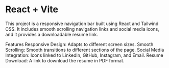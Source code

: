 # React + Vite
This project is a responsive navigation bar built using React and Tailwind CSS. It includes smooth scrolling navigation links and social media icons, and it provides a downloadable resume link.

Features 
Responsive Design: Adapts to different screen sizes. 
Smooth Scrolling: Smooth transitions to different sections of the page. 
Social Media Integration: Icons linked to LinkedIn, GitHub, Instagram, and Email. 
Resume Download: A link to download the resume in PDF format.
